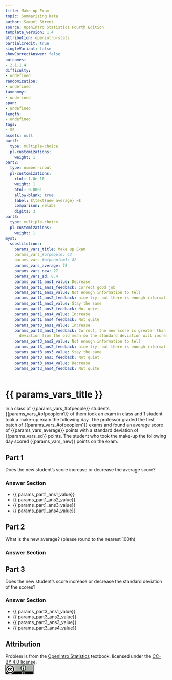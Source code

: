 ```yaml
---
title: Make up Exam
topic: Summarizing Data
author: Samuel Street
source: OpenIntro Statistics Fourth Edition
template_version: 1.4
attribution: openintro-stats
partialCredit: true
singleVariant: false
showCorrectAnswer: false
outcomes:
- 2.1.1.4
difficulty:
- undefined
randomization:
- undefined
taxonomy:
- undefined
span:
- undefined
length:
- undefined
tags:
- SS
assets: null
part1:
  type: multiple-choice
  pl-customizations:
    weight: 1
part2:
  type: number-input
  pl-customizations:
    rtol: 1.0e-10
    weight: 1
    atol: 0.0001
    allow-blank: true
    label: $\text{new average} =$
    comparison: relabs
    digits: 3
part3:
  type: multiple-choice
  pl-customizations:
    weight: 1
myst:
  substitutions:
    params_vars_title: Make up Exam
    params_vars_#ofpeople: 43
    params_vars_#ofpeoplem1: 42
    params_vars_average: 78
    params_vars_new: 27
    params_vars_sd: 8.4
    params_part1_ans1_value: Decrease
    params_part1_ans1_feedback: Correct good job
    params_part1_ans2_value: Not enough information to tell
    params_part1_ans2_feedback: nice try, but there is enough information here
    params_part1_ans3_value: Stay the same
    params_part1_ans3_feedback: Not quiet
    params_part1_ans4_value: Increase
    params_part1_ans4_feedback: Not quite
    params_part3_ans1_value: Increase
    params_part3_ans1_feedback: Correct, the new score is greater than 1 standard
      deviation from the old mean so the standard deviation will increase
    params_part3_ans2_value: Not enough information to tell
    params_part3_ans2_feedback: nice try, but there is enough information here
    params_part3_ans3_value: Stay the same
    params_part3_ans3_feedback: Not quiet
    params_part3_ans4_value: Decrease
    params_part3_ans4_feedback: Not quite
---
```

# {{ params_vars_title }}
In a class of {{params_vars_#ofpeople}} students, {{params_vars_#ofpeoplem1}} of them took an exam in class and 1 student took a make-up exam the following day.
The professor graded the first batch of {{params_vars_#ofpeoplem1}} exams and found an average score of {{params_vars_average}} points with a standard deviation of {{params_vars_sd}} points.
The student who took the make-up the following day scored {{params_vars_new}} points on the exam.

## Part 1

Does the new student’s score increase or decrease the average score?

### Answer Section

- {{ params_part1_ans1_value}}
- {{ params_part1_ans2_value}}
- {{ params_part1_ans3_value}}
- {{ params_part1_ans4_value}}

## Part 2

What is the new average? (please round to the nearest 100th)

### Answer Section

## Part 3

Does the new student’s score increase or decrease the standard deviation of the scores?

### Answer Section

- {{ params_part3_ans1_value}}
- {{ params_part3_ans2_value}}
- {{ params_part3_ans3_value}}
- {{ params_part3_ans4_value}}

## Attribution

Problem is from the [OpenIntro Statistics](https://openintro.org/book/os/) textbook, licensed under the [CC-BY 4.0 license](https://creativecommons.org/licenses/by/4.0/).<br>![Image representing the Creative Commons 4.0 BY license.](https://raw.githubusercontent.com/firasm/bits/master/by.png)